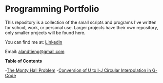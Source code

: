 # Programming Portfolio

This repository is a collection of the small scripts and programs I've written for school, work, or personal use.  Larger projects have their own repository, only smaller projects will be found here.

You can find me at:
[LinkedIn](https://www.linkedin.com/in/alantieng)

Email: [alandtieng@gmail.com](alandtieng@gmail.com)

**Table of Contents**

-[The Monty Hall Problem](monty_hall)
-[Conversion of U to I-J Circular Interpolation in G-Code](u_to_ij_conversion)
